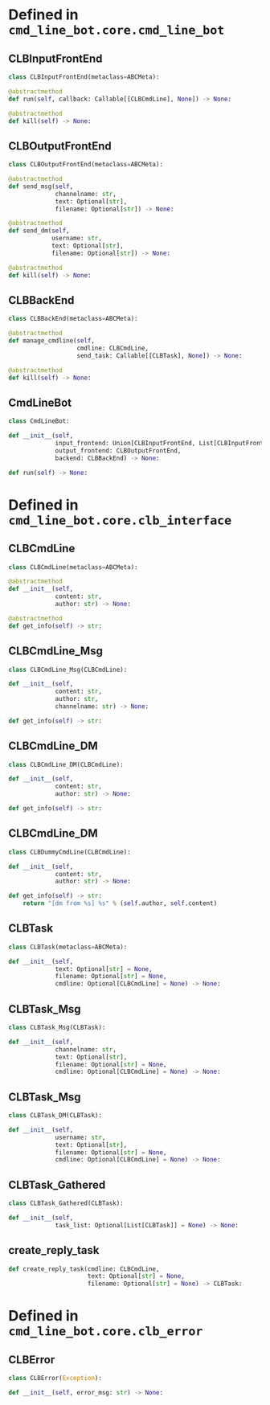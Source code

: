 # Defined in `cmd_line_bot.core.cmd_line_bot`

## CLBInputFrontEnd
```python
class CLBInputFrontEnd(metaclass=ABCMeta):
```

```python
@abstractmethod
def run(self, callback: Callable[[CLBCmdLine], None]) -> None:
```

```python
@abstractmethod
def kill(self) -> None:
```

## CLBOutputFrontEnd
```python
class CLBOutputFrontEnd(metaclass=ABCMeta):
```

```python
@abstractmethod
def send_msg(self,
             channelname: str,
             text: Optional[str],
             filename: Optional[str]) -> None:
```

```python
@abstractmethod
def send_dm(self,
            username: str,
            text: Optional[str],
            filename: Optional[str]) -> None:
```

```python
@abstractmethod
def kill(self) -> None:
```

## CLBBackEnd
```python
class CLBBackEnd(metaclass=ABCMeta):
```

```python
@abstractmethod
def manage_cmdline(self,
                   cmdline: CLBCmdLine,
                   send_task: Callable[[CLBTask], None]) -> None:
```

```python
@abstractmethod
def kill(self) -> None:
```

## CmdLineBot
```python
class CmdLineBot:
```

```python
def __init__(self,
             input_frontend: Union[CLBInputFrontEnd, List[CLBInputFrontEnd]],
             output_frontend: CLBOutputFrontEnd,
             backend: CLBBackEnd) -> None:
```

```python
def run(self) -> None:
```


# Defined in `cmd_line_bot.core.clb_interface`
## CLBCmdLine
```python
class CLBCmdLine(metaclass=ABCMeta):
```

```python
@abstractmethod
def __init__(self,
             content: str,
             author: str) -> None:
```

```python
@abstractmethod
def get_info(self) -> str:
```

## CLBCmdLine_Msg

```python
class CLBCmdLine_Msg(CLBCmdLine):
```

```python
def __init__(self,
             content: str,
             author: str,
             channelname: str) -> None:
```

```python
def get_info(self) -> str:
```

## CLBCmdLine_DM

```python
class CLBCmdLine_DM(CLBCmdLine):
```

```python
def __init__(self,
             content: str,
             author: str) -> None:
```

```python
def get_info(self) -> str:
```

## CLBCmdLine_DM

```python
class CLBDummyCmdLine(CLBCmdLine):
```

```python
def __init__(self,
             content: str,
             author: str) -> None:
```

```python
def get_info(self) -> str:
    return "[dm from %s] %s" % (self.author, self.content)
```

## CLBTask

```python
class CLBTask(metaclass=ABCMeta):
```

```python
def __init__(self,
             text: Optional[str] = None,
             filename: Optional[str] = None,
             cmdline: Optional[CLBCmdLine] = None) -> None:
```

## CLBTask\_Msg

```python
class CLBTask_Msg(CLBTask):
```

```python
def __init__(self,
             channelname: str,
             text: Optional[str],
             filename: Optional[str] = None,
             cmdline: Optional[CLBCmdLine] = None) -> None:
```

## CLBTask\_Msg

```python
class CLBTask_DM(CLBTask):
```

```python
def __init__(self,
             username: str,
             text: Optional[str],
             filename: Optional[str] = None,
             cmdline: Optional[CLBCmdLine] = None) -> None:
```

## CLBTask\_Gathered

```python
class CLBTask_Gathered(CLBTask):
```

```python
def __init__(self,
             task_list: Optional[List[CLBTask]] = None) -> None:
```

## create\_reply\_task

```python
def create_reply_task(cmdline: CLBCmdLine,
                      text: Optional[str] = None,
                      filename: Optional[str] = None) -> CLBTask:
```

# Defined in `cmd_line_bot.core.clb_error`

## CLBError
```python
class CLBError(Exception):
```

```python
def __init__(self, error_msg: str) -> None:
```
